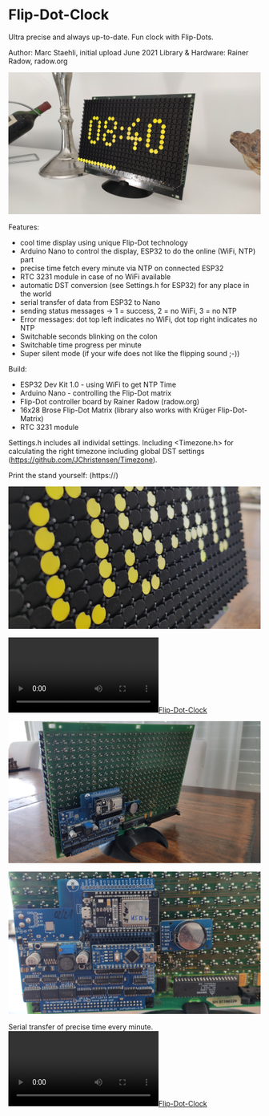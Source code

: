 # Flip-Dot-Clock
Ultra precise and always up-to-date. Fun clock with Flip-Dots.

Author: Marc Staehli, initial upload June 2021
Library & Hardware: Rainer Radow, radow.org

[![ESP8266-World-Clock](https://github.com/3KUdelta/Flip-Dot-Clock/blob/main/Pics/IMG_20210614_084116.jpg)](https://github.com/3KUdelta/Flip-Dot-Clock)

Features:
- cool time display using unique Flip-Dot technology
- Arduino Nano to control the display, ESP32 to do the online (WiFi, NTP) part
- precise time fetch every minute via NTP on connected ESP32
- RTC 3231 module in case of no WiFi available
- automatic DST conversion (see Settings.h for ESP32) for any place in the world
- serial transfer of data from ESP32 to Nano
- sending status messages -> 1 = success, 2 = no WiFi, 3 = no NTP
- Error messages: dot top left indicates no WiFi, dot top right indicates no NTP
- Switchable seconds blinking on the colon
- Switchable time progress per minute
- Super silent mode (if your wife does not like the flipping sound ;-))

Build:
- ESP32 Dev Kit 1.0 - using WiFi to get NTP Time
- Arduino Nano - controlling the Flip-Dot matrix
- Flip-Dot controller board by Rainer Radow (radow.org)
- 16x28 Brose Flip-Dot Matrix (library also works with Krüger Flip-Dot-Matrix)
- RTC 3231 module 

Settings.h includes all individal settings. 
Including <Timezone.h> for calculating the right timezone including global DST settings (https://github.com/JChristensen/Timezone).

Print the stand yourself: (https://)

[![Flip-Dot-Clock](https://github.com/3KUdelta/Flip-Dot-Clock/blob/main/Pics/IMG_20210614_084328.jpg)](https://github.com/3KUdelta/Flip-Dot-Clock)

[![Flip-Dot-Clock](https://github.com/3KUdelta/Flip-Dot-Clock/blob/main/Pics/VID_20210609_155916%7E2.mov)](https://github.com/3KUdelta/Flip-Dot-Clock)

[![Flip-Dot-Clock](https://github.com/3KUdelta/Flip-Dot-Clock/blob/main/Pics/IMG_20210614_084238.jpg)](https://github.com/3KUdelta/Flip-Dot-Clock)

[![Flip-Dot-Clock](https://github.com/3KUdelta/Flip-Dot-Clock/blob/main/Pics/IMG_20210614_084258.jpg)](https://github.com/3KUdelta/Flip-Dot-Clock)

Serial transfer of precise time every minute.
[![Flip-Dot-Clock](https://github.com/3KUdelta/Flip-Dot-Clock/blob/main/Pics/VID_20210608_193220%7E2.mov)](https://github.com/3KUdelta/Flip-Dot-Clock)


